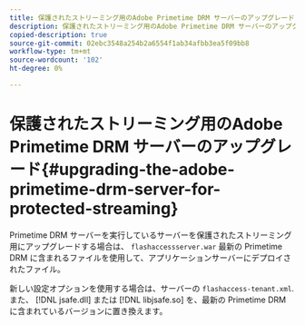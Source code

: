 ```yaml
---
title: 保護されたストリーミング用のAdobe Primetime DRM サーバーのアップグレード
description: 保護されたストリーミング用のAdobe Primetime DRM サーバーのアップグレード
copied-description: true
source-git-commit: 02ebc3548a254b2a6554f1ab34afbb3ea5f09bb8
workflow-type: tm+mt
source-wordcount: '102'
ht-degree: 0%

---
```


# 保護されたストリーミング用のAdobe Primetime DRM サーバーのアップグレード{#upgrading-the-adobe-primetime-drm-server-for-protected-streaming}

Primetime DRM サーバーを実行しているサーバーを保護されたストリーミング用にアップグレードする場合は、 `flashaccessserver.war` 最新の Primetime DRM に含まれるファイルを使用して、アプリケーションサーバーにデプロイされたファイル。

新しい設定オプションを使用する場合は、サーバーの `flashaccess-tenant.xml`. また、 [!DNL jsafe.dll] または [!DNL libjsafe.so] を、最新の Primetime DRM に含まれているバージョンに置き換えます。
